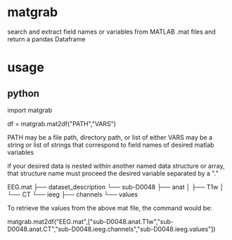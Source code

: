 # matgrab
search and extract field names or variables from MATLAB .mat files and return a pandas Dataframe

# usage

## python

import matgrab

df = matgrab.mat2df("PATH","VARS")

PATH may be a file path, directory path, or list of either
VARS may be a string or list of strings that correspond to field names of desired matlab variables

if your desired data is nested within another named data structure or array, that structure name must proceed the desired variable separated by a "."

EEG.mat
├── dataset_description
└── sub-D0048
    ├── anat
    │   ├── T1w
    │   └── CT
    └── ieeg
        ├── channels
        └── values

To retrieve the values from the above mat file, the command would be:

matgrab.mat2df("EEG.mat",\["sub-D0048.anat.T1w","sub-D0048.anat.CT","sub-D0048.ieeg.channels","sub-D0048.ieeg.values"\])